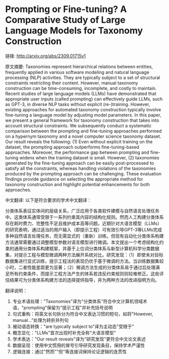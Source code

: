 # Prompting or Fine-tuning? A Comparative Study of Large Language Models for Taxonomy Construction

链接: http://arxiv.org/abs/2309.01715v1

原文摘要:
Taxonomies represent hierarchical relations between entities, frequently
applied in various software modeling and natural language processing (NLP)
activities. They are typically subject to a set of structural constraints
restricting their content. However, manual taxonomy construction can be
time-consuming, incomplete, and costly to maintain. Recent studies of large
language models (LLMs) have demonstrated that appropriate user inputs (called
prompting) can effectively guide LLMs, such as GPT-3, in diverse NLP tasks
without explicit (re-)training. However, existing approaches for automated
taxonomy construction typically involve fine-tuning a language model by
adjusting model parameters. In this paper, we present a general framework for
taxonomy construction that takes into account structural constraints. We
subsequently conduct a systematic comparison between the prompting and
fine-tuning approaches performed on a hypernym taxonomy and a novel computer
science taxonomy dataset. Our result reveals the following: (1) Even without
explicit training on the dataset, the prompting approach outperforms
fine-tuning-based approaches. Moreover, the performance gap between prompting
and fine-tuning widens when the training dataset is small. However, (2)
taxonomies generated by the fine-tuning approach can be easily post-processed
to satisfy all the constraints, whereas handling violations of the taxonomies
produced by the prompting approach can be challenging. These evaluation
findings provide guidance on selecting the appropriate method for taxonomy
construction and highlight potential enhancements for both approaches.

中文翻译:
以下是符合要求的学术中文翻译：

分类体系表征实体间的层级关系，广泛应用于各类软件建模与自然语言处理任务中。这类体系通常受限于一系列约束其内容的结构化规则。然而人工构建分类体系存在耗时费力、完整性不足且维护成本高等问题。近期针对大语言模型（LLMs）的研究表明，通过适当的用户输入（即提示工程）可有效引导GPT-3等LLMs完成多种自然语言处理任务，而无需显式的（重新）训练。但现有自动化分类体系构建方法通常需要通过调整模型参数对语言模型进行微调。本文提出一个考虑结构化约束的通用分类体系构建框架，并基于上位词分类体系与新型计算机科学分类数据集，对提示工程与模型微调两种方法展开系统对比。研究发现：（1）即使未对目标数据集进行显式训练，提示工程法的表现仍优于基于微调的方法。当训练数据集较小时，二者性能差距更为显著；（2）微调方法生成的分类体系易于通过后处理满足所有约束条件，而提示工程方法产生的体系若违反约束规则则较难修正。这些评估结果可为分类体系构建方法的选择提供指导，并为两种方法的改进指明方向。

翻译说明：
1. 专业术语处理："Taxonomies"译为"分类体系"符合中文计算机领域术语，"prompting"保留为"提示工程"并补充括号说明
2. 句式重构：将英文长句拆分为符合中文表达习惯的短句，如将"However, manual..."处理为转折并列句
3. 被动语态转换："are typically subject to"译为主动态"受限于"
4. 概念显化："LLMs"首次出现时补充全称"大语言模型"
5. 学术表达："Our result reveals"译为"研究发现"更符合中文论文表述
6. 数据呈现：使用中文惯用的冒号引导研究发现条目，保持学术严谨性
7. 逻辑连接：通过"然而""但"等连接词保持论证逻辑的连贯性
